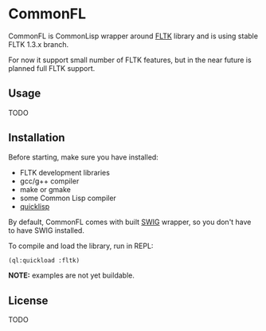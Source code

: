 # CommonFL

CommonFL is CommonLisp wrapper around [FLTK](http://www.fltk.org)
library and is using stable FLTK 1.3.x branch.

For now it support small number of FLTK features, but in the near
future is planned full FLTK support.

## Usage

TODO

## Installation

Before starting, make sure you have installed:

* FLTK development libraries
* gcc/g++ compiler
* make or gmake
* some Common Lisp compiler
* [quicklisp](http://www.quicklisp.org)

By default, CommonFL comes with built [SWIG](http://www.swig.org)
wrapper, so you don't have to have SWIG installed.

To compile and load the library, run in REPL:

```lisp
(ql:quickload :fltk)
```

**NOTE:** examples are not yet buildable.

## License

TODO
